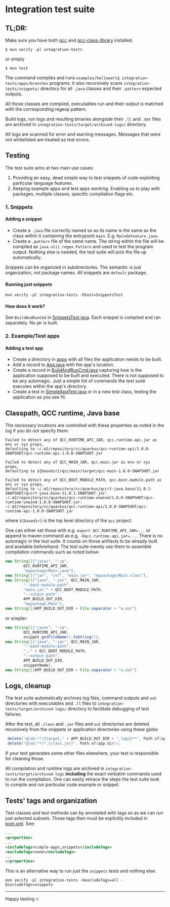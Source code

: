 # Integration test suite

## TL;DR:
Make sure you have both [qcc](https://github.com/quarkuscc/qcc/) and [qcc-class-library](https://github.com/quarkuscc/qcc-class-library) installed.

```
$ mvn verify -pl integration-tests
```

or simply

```
$ mvn test
```

The command compiles and runs `examples/helloworld`, `integration-tests/apps/branches` programs.
It also recursively scans `integration-tests/snippets/` directory for all `.java` classes and their `.pattern` expected outputs.

All those classes are compiled, executables run and their output is matched with the corresponding regexp pattern.

Build logs, run logs and resulting binaries alongside their `.ll` and `.dot` files are archived in `integration-tests/target/archived-logs/` directory.

All logs are scanned for error and warning messages. Messages that were not whitelisted are treated as test errors. 

## Testing

The test suite aims at two main use cases:
1. Providing an easy, dead simple way to test snippets of code exploiting particular language features.
2. Keeping example apps and test apps working. Enabling us to play with packages, multiple classes, specific compilation flags etc.

### 1. Snippets

#### Adding a snippet
 * Create a `.java` file correctly named so as its name is the same as the class within it containing the entrypoint `main`. E.g. `MyCodeFeature.java`.
 * Create a `.pattern` file of the same name. The string within the file will be compiled as `java.util.regex.Pattern` and used to test the program output. Nothing else is needed, the test suite will pick the file up automatically.

Snippets can be organized in subdirectories. The semantic is just organization, not package names. All snippets are `default` package.

#### Running just snippets

```
mvn verify -pl integration-tests -Dtest=SnippetsTest
```

#### How does it work?
See `BuildAndRunCmd` in [SnippetsTest.java](./src/it/java/cc/quarkus/qcc/tests/integration/SnippetsTest.java). 
Each snippet is compiled and ran separately. No jar is built. 

### 2. Example/Test apps

#### Adding a test app

 * Create a directory in [apps](./apps) with all files the application needs to be built.
 * Add a record to [App.java](./src/it/java/cc/quarkus/qcc/tests/integration/utils/App.java) with the app's location. 
 * Create a record in [BuildAndRunCmd.java](./src/it/java/cc/quarkus/qcc/tests/integration/utils/BuildAndRunCmd.java) capturing how is the application supposed to be built and executed. There is not supposed to be any automagic. Just a simple list of commands the test suite executes within the app's directory. 
 * Create a test in [SimpleAppTest.java](./src/it/java/cc/quarkus/qcc/tests/integration/SimpleAppTest.java) or in a new test class, testing the application as you see fit.

## Classpath, QCC runtime, Java base

The necessary locations are controlled with these properties as noted in the log if you do not specify them:

```
Failed to detect any of QCC_RUNTIME_API_JAR, qcc.runtime.api.jar as env or sys props, 
defaulting to ~/.m2/repository/cc/quarkus/qcc-runtime-api/1.0.0-SNAPSHOT/qcc-runtime-api-1.0.0-SNAPSHOT.jar

Failed to detect any of QCC_MAIN_JAR, qcc.main.jar as env or sys props, 
defaulting to ${basedir}/qcc/main/target/qcc-main-1.0.0-SNAPSHOT.jar

Failed to detect any of QCC_BOOT_MODULE_PATH, qcc.boot.module.path as env or sys props, 
defaulting to ~/.m2/repository/cc/quarkus/qccrt-java.base/11.0.1-SNAPSHOT/qccrt-java.base-11.0.1-SNAPSHOT.jar:
~/.m2/repository/cc/quarkus/qcc-runtime-unwind/1.0.0-SNAPSHOT/qcc-runtime-unwind-1.0.0-SNAPSHOT.jar:
~/.m2/repository/cc/quarkus/qcc-runtime-api/1.0.0-SNAPSHOT/qcc-runtime-api-1.0.0-SNAPSHOT.jar
```
where `${basedir}` is the top level directory of the `qcc` project.

One can either set those with e.g. `export QCC_RUNTIME_API_JAR=...` or append to maven command as e.g. `-Dqcc.runtime.api.jar=...`.
There is no automagic in the test suite. It counts on those artifacts to be already built and available beforehand. The test suite merely use them to assemble compilation commands such as noted below:

```java
new String[]{"javac", "-cp",
        QCC_RUNTIME_API_JAR,
        "mypackage/Main.java"},
new String[]{"jar", "cvf", "main.jar", "mypackage/Main.class"},
new String[]{"java", "-jar", QCC_MAIN_JAR,
        "--boot-module-path",
        "main.jar:" + QCC_BOOT_MODULE_PATH,
        "--output-path",
        APP_BUILD_OUT_DIR,
        "mypackage.Main"},
new String[]{APP_BUILD_OUT_DIR + File.separator + "a.out"}
```

or simpler:

```java
new String[]{"javac", "-cp",
        QCC_RUNTIME_API_JAR,
        snippet.getFileName().toString()},
new String[]{"java", "-jar", QCC_MAIN_JAR,
        "--boot-module-path",
        ".:" + QCC_BOOT_MODULE_PATH,
        "--output-path",
        APP_BUILD_OUT_DIR,
        snippetName},
new String[]{APP_BUILD_OUT_DIR + File.separator + "a.out"}
```

## Logs, cleanup

The test suite automatically archives log files, command outputs and `out` directories with 
executables and `.ll` files to `integration-tests/target/archived-logs/` directory to facilitate 
debugging of test failures.

After the test, all `.class` and `.jar` files and `out` directories are deleted recursively from the
snippets or application directories using these globs:

```java
 delete("glob:**/{target," + APP_BUILD_OUT_DIR + ",logs}**", Path.of(app.dir));
 delete("glob:**/*.{class,jar}", Path.of(app.dir));
``` 
If your test generates some other files elsewhere, your test is responsible for cleaning those.

All compilation and runtime logs are archived in `integration-tests/target/archived-logs` **including** the exact verbatim
commands used to run the compilation. One can easily retrace the steps the test suite took to compile and run particular code example or snippet. 

## Tests' tags and organization
Test classes and test methods can by annotated with tags so as we can run just selected subsets. Those tags then must be explicitly included in [pom.xml](./pom.xml). See:

```xml
...
<properties>
...
<includeTags>simple-apps,snippets</includeTags>
<excludeTags>none</excludeTags>
...
</properties>
``` 

This is an alternative way to run just the `snippets` tests and nothing else:

```
mvn verify -pl integration-tests -DexcludeTags=all -DincludeTags=snippets 
```

---
Happy testing 🔥
